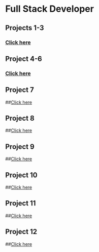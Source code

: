 # Full Stack Developer

## Projects 1-3
### [Click here](https://github.com/Sandeepvaishnav411/Projects/tree/main/Projects%20(1-3))

## Project 4-6
### [Click here](https://github.com/Sandeepvaishnav411/Projects/tree/main/Projects%20(4-6))

## Project 7
##[Click here](https://github.com/Sandeepvaishnav411/Data-Analytics)

## Project 8
##[Click here](https://github.com/Sandeepvaishnav411/Hosting-site-Landing-page)

## Project 9
##[Click here](https://github.com/Sandeepvaishnav411/Gaming-landing-page)

## Project 10
##[Click here](https://github.com/Sandeepvaishnav411/Real-estate-landing-page)

## Project 11
##[Click here](https://github.com/Sandeepvaishnav411/Beats-landing-Page)

## Project 12
##[Click here](https://github.com/Sandeepvaishnav411/Credit-card-landing-page)
